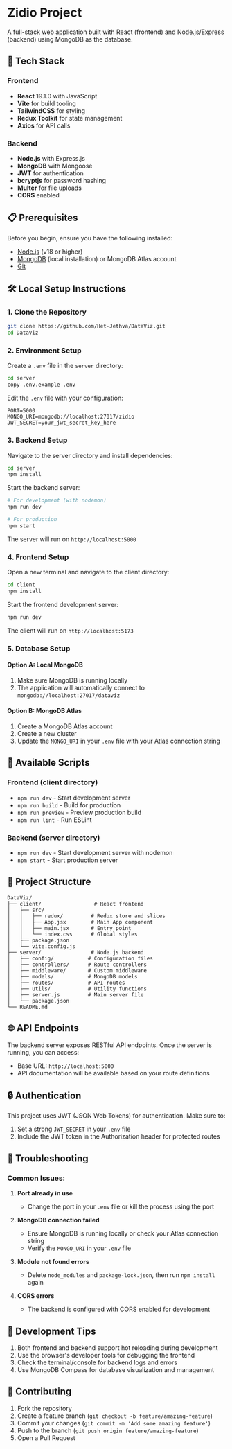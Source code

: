# Zidio Project

A full-stack web application built with React (frontend) and Node.js/Express (backend) using MongoDB as the database.

## 🚀 Tech Stack

### Frontend
- **React** 19.1.0 with JavaScript
- **Vite** for build tooling
- **TailwindCSS** for styling
- **Redux Toolkit** for state management
- **Axios** for API calls

### Backend
- **Node.js** with Express.js
- **MongoDB** with Mongoose
- **JWT** for authentication
- **bcryptjs** for password hashing
- **Multer** for file uploads
- **CORS** enabled

## 📋 Prerequisites

Before you begin, ensure you have the following installed:
- [Node.js](https://nodejs.org/) (v18 or higher)
- [MongoDB](https://www.mongodb.com/try/download/community) (local installation) or MongoDB Atlas account
- [Git](https://git-scm.com/)

## 🛠️ Local Setup Instructions

### 1. Clone the Repository
```bash
git clone https://github.com/Het-Jethva/DataViz.git
cd DataViz
```

### 2. Environment Setup

Create a `.env` file in the `server` directory:
```bash
cd server
copy .env.example .env
```

Edit the `.env` file with your configuration:
```env
PORT=5000
MONGO_URI=mongodb://localhost:27017/zidio
JWT_SECRET=your_jwt_secret_key_here
```

### 3. Backend Setup

Navigate to the server directory and install dependencies:
```bash
cd server
npm install
```

Start the backend server:
```bash
# For development (with nodemon)
npm run dev

# For production
npm start
```

The server will run on `http://localhost:5000`

### 4. Frontend Setup

Open a new terminal and navigate to the client directory:
```bash
cd client
npm install
```

Start the frontend development server:
```bash
npm run dev
```

The client will run on `http://localhost:5173`

### 5. Database Setup

#### Option A: Local MongoDB
1. Make sure MongoDB is running locally
2. The application will automatically connect to `mongodb://localhost:27017/dataviz`

#### Option B: MongoDB Atlas
1. Create a MongoDB Atlas account
2. Create a new cluster
3. Update the `MONGO_URI` in your `.env` file with your Atlas connection string

## 🔧 Available Scripts

### Frontend (client directory)
- `npm run dev` - Start development server
- `npm run build` - Build for production
- `npm run preview` - Preview production build
- `npm run lint` - Run ESLint

### Backend (server directory)
- `npm run dev` - Start development server with nodemon
- `npm start` - Start production server

## 📁 Project Structure

```
DataViz/
├── client/                 # React frontend
│   ├── src/
│   │   ├── redux/         # Redux store and slices
│   │   ├── App.jsx        # Main App component
│   │   ├── main.jsx       # Entry point
│   │   └── index.css      # Global styles
│   ├── package.json
│   └── vite.config.js
├── server/                # Node.js backend
│   ├── config/           # Configuration files
│   ├── controllers/      # Route controllers
│   ├── middleware/       # Custom middleware
│   ├── models/           # MongoDB models
│   ├── routes/           # API routes
│   ├── utils/            # Utility functions
│   ├── server.js         # Main server file
│   └── package.json
└── README.md
```

## 🌐 API Endpoints

The backend server exposes RESTful API endpoints. Once the server is running, you can access:
- Base URL: `http://localhost:5000`
- API documentation will be available based on your route definitions

## 🔒 Authentication

This project uses JWT (JSON Web Tokens) for authentication. Make sure to:
1. Set a strong `JWT_SECRET` in your `.env` file
2. Include the JWT token in the Authorization header for protected routes

## 🚨 Troubleshooting

### Common Issues:

1. **Port already in use**
   - Change the port in your `.env` file or kill the process using the port

2. **MongoDB connection failed**
   - Ensure MongoDB is running locally or check your Atlas connection string
   - Verify the `MONGO_URI` in your `.env` file

3. **Module not found errors**
   - Delete `node_modules` and `package-lock.json`, then run `npm install` again

4. **CORS errors**
   - The backend is configured with CORS enabled for development

## 📝 Development Tips

1. Both frontend and backend support hot reloading during development
2. Use the browser's developer tools for debugging the frontend
3. Check the terminal/console for backend logs and errors
4. Use MongoDB Compass for database visualization and management

## 🤝 Contributing

1. Fork the repository
2. Create a feature branch (`git checkout -b feature/amazing-feature`)
3. Commit your changes (`git commit -m 'Add some amazing feature'`)
4. Push to the branch (`git push origin feature/amazing-feature`)
5. Open a Pull Request